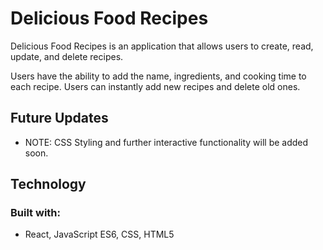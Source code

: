 # Delicious Food Recipes

Delicious Food Recipes is an application that allows users to create, read, update, and delete recipes.

Users have the ability to add the name, ingredients, and cooking time to each recipe. Users can instantly add new recipes and delete old ones.

## Future Updates
* NOTE: CSS Styling and further interactive functionality will be added soon.


## Technology

### Built with:
* React, JavaScript ES6, CSS, HTML5
